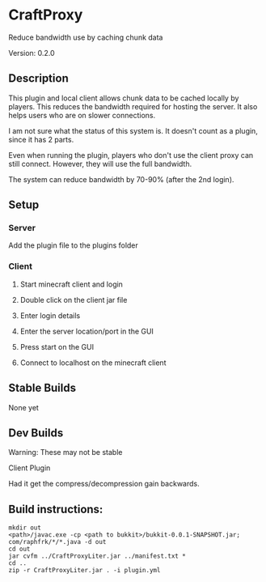 # CraftProxy

Reduce bandwidth use by caching chunk data

Version: 0.2.0

## Description

This plugin and local client allows chunk data to be cached locally by players. This reduces the bandwidth required for hosting the server. It also helps users who are on slower connections.

I am not sure what the status of this system is. It doesn't count as a plugin, since it has 2 parts.

Even when running the plugin, players who don't use the client proxy can still connect. However, they will use the full bandwidth.

The system can reduce bandwidth by 70-90% (after the 2nd login).

## Setup

### Server

Add the plugin file to the plugins folder

### Client

1. Start minecraft client and login

2. Double click on the client jar file

3. Enter login details

4. Enter the server location/port in the GUI

5. Press start on the GUI

6. Connect to localhost on the minecraft client

## Stable Builds

None yet

## Dev Builds

Warning: These may not be stable

Client
Plugin

Had it get the compress/decompression gain backwards.

## Build instructions:

```{sh}
mkdir out
<path>/javac.exe -cp <path to bukkit>/bukkit-0.0.1-SNAPSHOT.jar; com/raphfrk/*/*.java -d out
cd out
jar cvfm ../CraftProxyLiter.jar ../manifest.txt *
cd ..
zip -r CraftProxyLiter.jar . -i plugin.yml
```
